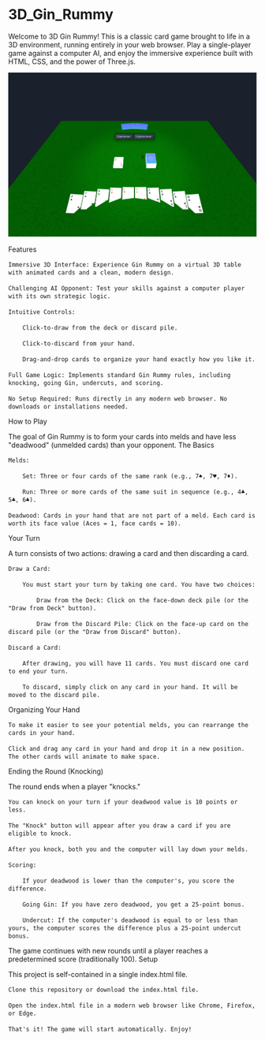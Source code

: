 # 3D_Gin_Rummy
 
 
Welcome to 3D Gin Rummy! This is a classic card game brought to life in a 3D environment, running entirely in your web browser. Play a single-player game against a computer AI, and enjoy the immersive experience built with HTML, CSS, and the power of Three.js.

![A screenshot of the Gin Rummy game in action.](./ScreenshotRummy.png)


Features

    Immersive 3D Interface: Experience Gin Rummy on a virtual 3D table with animated cards and a clean, modern design.

    Challenging AI Opponent: Test your skills against a computer player with its own strategic logic.

    Intuitive Controls:

        Click-to-draw from the deck or discard pile.

        Click-to-discard from your hand.

        Drag-and-drop cards to organize your hand exactly how you like it.

    Full Game Logic: Implements standard Gin Rummy rules, including knocking, going Gin, undercuts, and scoring.

    No Setup Required: Runs directly in any modern web browser. No downloads or installations needed.

How to Play

The goal of Gin Rummy is to form your cards into melds and have less "deadwood" (unmelded cards) than your opponent.
The Basics

    Melds:

        Set: Three or four cards of the same rank (e.g., 7♠, 7♥, 7♦).

        Run: Three or more cards of the same suit in sequence (e.g., 4♣, 5♣, 6♣).

    Deadwood: Cards in your hand that are not part of a meld. Each card is worth its face value (Aces = 1, face cards = 10).

Your Turn

A turn consists of two actions: drawing a card and then discarding a card.

    Draw a Card:

        You must start your turn by taking one card. You have two choices:

            Draw from the Deck: Click on the face-down deck pile (or the "Draw from Deck" button).

            Draw from the Discard Pile: Click on the face-up card on the discard pile (or the "Draw from Discard" button).

    Discard a Card:

        After drawing, you will have 11 cards. You must discard one card to end your turn.

        To discard, simply click on any card in your hand. It will be moved to the discard pile.

Organizing Your Hand

    To make it easier to see your potential melds, you can rearrange the cards in your hand.

    Click and drag any card in your hand and drop it in a new position. The other cards will animate to make space.

Ending the Round (Knocking)

The round ends when a player "knocks."

    You can knock on your turn if your deadwood value is 10 points or less.

    The "Knock" button will appear after you draw a card if you are eligible to knock.

    After you knock, both you and the computer will lay down your melds.

    Scoring:

        If your deadwood is lower than the computer's, you score the difference.

        Going Gin: If you have zero deadwood, you get a 25-point bonus.

        Undercut: If the computer's deadwood is equal to or less than yours, the computer scores the difference plus a 25-point undercut bonus.

The game continues with new rounds until a player reaches a predetermined score (traditionally 100).
Setup

This project is self-contained in a single index.html file.

    Clone this repository or download the index.html file.

    Open the index.html file in a modern web browser like Chrome, Firefox, or Edge.

    That's it! The game will start automatically. Enjoy!
